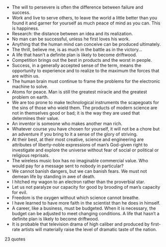  - The will to persevere is often the difference between failure and success.
 - Work and live to serve others, to leave the world a little better than you found it and garner for yourself as much peace of mind as you can. This is happiness.
 - Research: the distance between an idea and its realization.
 - No man can be successful, unless he first loves his work.
 - Anything that the human mind can conceive can be produced ultimately.
 - The thrill, believe me, is as much in the battle as in the victory...
 - A life that hasn’t a definite plan is likely to become driftwood.
 - Competition brings out the best in products and the worst in people.
 - Success, in a generally accepted sense of the term, means the opportunity to experience and to realize to the maximum the forces that are within us.
 - The human brain must continue to frame the problems for the electronic machine to solve.
 - Atoms for peace. Man is still the greatest miracle and the greatest problem on earth.
 - We are too prone to make technological instruments the scapegoats for the sins of those who wield them. The products of modern science are not in themselves good or bad; it is the way they are used that determines their value.
 - An inventor is someone who makes another man rich.
 - Whatever course you have chosen for yourself, it will not be a chore but an adventure if you bring to it a sense of the glory of striving.
 - At their best, at their most creative, science and engineering are attributes of liberty-noble expressions of man’s God-given right to investigate and explore the universe without fear of social or political or religious reprisals.
 - The wireless music box has no imaginable commercial value. Who would pay for a message sent to nobody in particular?
 - We cannot banish dangers, but we can banish fears. We must not demean life by standing in awe of death.
 - I hitched my wagon to an electron rather than the proverbial star.
 - Let us not paralyze our capacity for good by brooding of man’s capacity for evil.
 - Freedom is the oxygen without which science cannot breathe.
 - I have learned to have more faith in the scientist than he does in himself.
 - A career, like a business, must be budgeted. When it is necessary, the budget can be adjusted to meet changing conditions. A life that hasn’t a definite plan is likely to become driftwood.
 - It is probable that television drama of high caliber and produced by first-rate artists will materially raise the level of dramatic taste of the nation.

23 quotes